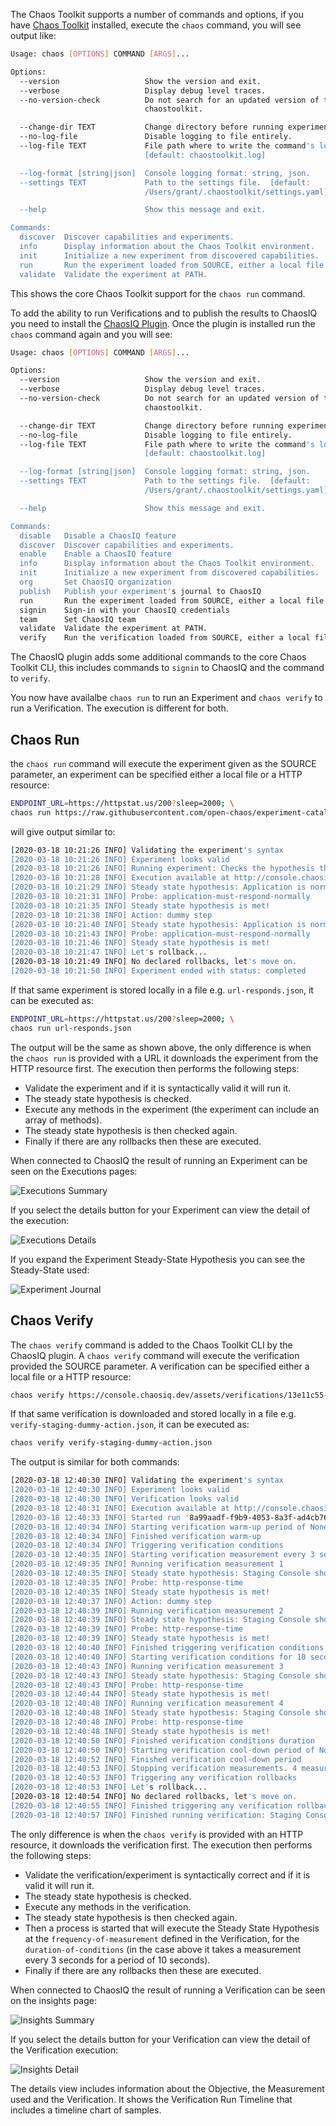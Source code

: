 The Chaos Toolkit supports a number of commands and options, if you have [Chaos Toolkit][InstallCtk] installed, execute the ```chaos``` command, you will see output like:
```bash
Usage: chaos [OPTIONS] COMMAND [ARGS]...

Options:
  --version                   Show the version and exit.
  --verbose                   Display debug level traces.
  --no-version-check          Do not search for an updated version of the
                              chaostoolkit.

  --change-dir TEXT           Change directory before running experiment.
  --no-log-file               Disable logging to file entirely.
  --log-file TEXT             File path where to write the command's log.
                              [default: chaostoolkit.log]

  --log-format [string|json]  Console logging format: string, json.
  --settings TEXT             Path to the settings file.  [default:
                              /Users/grant/.chaostoolkit/settings.yaml]

  --help                      Show this message and exit.

Commands:
  discover  Discover capabilities and experiments.
  info      Display information about the Chaos Toolkit environment.
  init      Initialize a new experiment from discovered capabilities.
  run       Run the experiment loaded from SOURCE, either a local file or a...
  validate  Validate the experiment at PATH.
```

This shows the core Chaos Toolkit support for the ```chaos run``` command.

To add the ability to run Verifications and to publish the results to ChaosIQ you need to install the [ChaosIQ Plugin][InstallChaosIQPlugin]. Once the plugin is installed run the ```chaos``` command again and you will see:

```bash
Usage: chaos [OPTIONS] COMMAND [ARGS]...

Options:
  --version                   Show the version and exit.
  --verbose                   Display debug level traces.
  --no-version-check          Do not search for an updated version of the
                              chaostoolkit.

  --change-dir TEXT           Change directory before running experiment.
  --no-log-file               Disable logging to file entirely.
  --log-file TEXT             File path where to write the command's log.
                              [default: chaostoolkit.log]

  --log-format [string|json]  Console logging format: string, json.
  --settings TEXT             Path to the settings file.  [default:
                              /Users/grant/.chaostoolkit/settings.yaml]

  --help                      Show this message and exit.

Commands:
  disable   Disable a ChaosIQ feature
  discover  Discover capabilities and experiments.
  enable    Enable a ChaosIQ feature
  info      Display information about the Chaos Toolkit environment.
  init      Initialize a new experiment from discovered capabilities.
  org       Set ChaosIQ organization
  publish   Publish your experiment's journal to ChaosIQ
  run       Run the experiment loaded from SOURCE, either a local file or a...
  signin    Sign-in with your ChaosIQ credentials
  team      Set ChaosIQ team
  validate  Validate the experiment at PATH.
  verify    Run the verification loaded from SOURCE, either a local file or...

```

The ChaosIQ plugin adds some additional commands to the core Chaos Toolkit CLI, this includes commands to ```signin``` to ChaosIQ and the command to ```verify```.

You now have availalbe ```chaos run``` to run an Experiment and ```chaos verify``` to run a Verification. The execution is different for both.

## Chaos Run

the ```chaos run``` command will execute the experiment given as the SOURCE parameter, an experiment can be specified either a local file or a  HTTP resource:

```bash
ENDPOINT_URL=https://httpstat.us/200?sleep=2000; \
chaos run https://raw.githubusercontent.com/open-chaos/experiment-catalog/master/local/url-responds/url-responds.json
```
will give output similar to:

```bash
[2020-03-18 10:21:26 INFO] Validating the experiment's syntax
[2020-03-18 10:21:26 INFO] Experiment looks valid
[2020-03-18 10:21:26 INFO] Running experiment: Checks the hypothesis that a URL responds with a 200 status
[2020-03-18 10:21:28 INFO] Execution available at http://console.chaosiq.dev/ChaosIQ/Staging/executions/6f38b6c5-cf44-4dec-a7b5-7ec6ee03352a
[2020-03-18 10:21:29 INFO] Steady state hypothesis: Application is normal
[2020-03-18 10:21:31 INFO] Probe: application-must-respond-normally
[2020-03-18 10:21:35 INFO] Steady state hypothesis is met!
[2020-03-18 10:21:38 INFO] Action: dummy step
[2020-03-18 10:21:40 INFO] Steady state hypothesis: Application is normal
[2020-03-18 10:21:43 INFO] Probe: application-must-respond-normally
[2020-03-18 10:21:46 INFO] Steady state hypothesis is met!
[2020-03-18 10:21:47 INFO] Let's rollback...
[2020-03-18 10:21:49 INFO] No declared rollbacks, let's move on.
[2020-03-18 10:21:50 INFO] Experiment ended with status: completed
```

If that same experiment is stored locally in a file e.g. ```url-responds.json```, it can be executed as:

```bash
ENDPOINT_URL=https://httpstat.us/200?sleep=2000; \
chaos run url-responds.json
```
The output will be the same as shown above, the only difference is when the
```chaos run``` is provided with a URL it downloads the experiment from the
HTTP resource first. The execution then performs the following steps:

* Validate the experiment and if it is syntactically valid it will run it.
* The steady state hypothesis is checked.
* Execute any methods in the experiment (the experiment can include an array of methods).
* The steady state hypothesis is then checked again.
* Finally if there are any rollbacks then these are executed.

When connected to ChaosIQ the result of running an Experiment can be seen on
the Executions pages:

![Executions Summary][ExecutionsSummary]

If you select the details button for your Experiment can view the detail of the
 execution:

![Executions Details][ExecutionsDetail]

If you expand the Experiment Steady-State Hypothesis you can see the
Steady-State used:

![Experiment Journal][ExperimentJournal]


## Chaos Verify

The ```chaos verify``` command is added to the Chaos Toolkit CLI by the
ChaosIQ plugin. A ```chaos verify``` command will execute the verification
provided the SOURCE parameter. A verification can be specified either a local
file or a  HTTP resource:

```bash
chaos verify https://console.chaosiq.dev/assets/verifications/13e11c55-8fd9-4737-b43f-b62ea763cc6f.json
```

If that same verification is downloaded and stored locally in a file e.g. ```verify-staging-dummy-action.json```, it can be executed as:

```bash
chaos verify verify-staging-dummy-action.json
```

The output is similar for both commands:

```bash
[2020-03-18 12:40:30 INFO] Validating the experiment's syntax
[2020-03-18 12:40:30 INFO] Experiment looks valid
[2020-03-18 12:40:30 INFO] Verification looks valid
[2020-03-18 12:40:31 INFO] Execution available at http://console.chaosiq.dev/ChaosIQ/Staging/executions/68158971-8ed1-45fd-815c-a92233c402f9
[2020-03-18 12:40:33 INFO] Started run '8a99aadf-f9b9-4053-8a3f-ad4cb76ed55c' of verification 'Staging Console should respond within 500 milliseconds with a dummy condition applied.'
[2020-03-18 12:40:34 INFO] Starting verification warm-up period of None seconds
[2020-03-18 12:40:34 INFO] Finished verification warm-up
[2020-03-18 12:40:34 INFO] Triggering verification conditions
[2020-03-18 12:40:35 INFO] Starting verification measurement every 3 seconds
[2020-03-18 12:40:35 INFO] Running verification measurement 1
[2020-03-18 12:40:35 INFO] Steady state hypothesis: Staging Console should respond within 500 milliseconds
[2020-03-18 12:40:35 INFO] Probe: http-response-time
[2020-03-18 12:40:35 INFO] Steady state hypothesis is met!
[2020-03-18 12:40:37 INFO] Action: dummy step
[2020-03-18 12:40:39 INFO] Running verification measurement 2
[2020-03-18 12:40:39 INFO] Steady state hypothesis: Staging Console should respond within 500 milliseconds
[2020-03-18 12:40:39 INFO] Probe: http-response-time
[2020-03-18 12:40:39 INFO] Steady state hypothesis is met!
[2020-03-18 12:40:40 INFO] Finished triggering verification conditions
[2020-03-18 12:40:40 INFO] Starting verification conditions for 10 seconds
[2020-03-18 12:40:43 INFO] Running verification measurement 3
[2020-03-18 12:40:43 INFO] Steady state hypothesis: Staging Console should respond within 500 milliseconds
[2020-03-18 12:40:43 INFO] Probe: http-response-time
[2020-03-18 12:40:44 INFO] Steady state hypothesis is met!
[2020-03-18 12:40:48 INFO] Running verification measurement 4
[2020-03-18 12:40:48 INFO] Steady state hypothesis: Staging Console should respond within 500 milliseconds
[2020-03-18 12:40:48 INFO] Probe: http-response-time
[2020-03-18 12:40:48 INFO] Steady state hypothesis is met!
[2020-03-18 12:40:50 INFO] Finished verification conditions duration
[2020-03-18 12:40:50 INFO] Starting verification cool-down period of None seconds
[2020-03-18 12:40:52 INFO] Finished verification cool-down period
[2020-03-18 12:40:53 INFO] Stopping verification measurements. 4 measurements taken
[2020-03-18 12:40:53 INFO] Triggering any verification rollbacks
[2020-03-18 12:40:53 INFO] Let's rollback...
[2020-03-18 12:40:54 INFO] No declared rollbacks, let's move on.
[2020-03-18 12:40:55 INFO] Finished triggering any verification rollbacks
[2020-03-18 12:40:57 INFO] Finished running verification: Staging Console should respond within 500 milliseconds with a dummy condition applied.
```

 The only difference is when the ```chaos verify``` is provided with an HTTP resource, it downloads the verification first. The execution then performs the following steps:

* Validate the verification/experiment is syntactically correct and if it is valid it will run it.
* The steady state hypothesis is checked.
* Execute any methods in the verification.
* The steady state hypothesis is then checked again.
* Then a process is started that will execute the Steady State Hypothesis at the ```frequency-of-measurement``` defined in the Verification, for the ```duration-of-conditions``` (in the case above it takes a measurement every 3 seconds for a period of 10 seconds).
* Finally if there are any rollbacks then these are executed.

When connected to ChaosIQ the result of running a Verification can be seen on the insights page:

![Insights Summary][InsightsSummary]

If you select the details button for your Verification can view the detail of the Verification execution:

![Insights Detail][InsightsDetail]

The details view includes information about the Objective, the Measurement used and the Verification. It shows the Verification Run Timeline that includes a timeline chart of samples.

[InstallCtk]: /gettingstarted/prerequisites/#creating-a-new-chaos-toolkit-cli-installation-using-pip
[InstallChaosIQPlugin]: /gettingstarted/prerequisites/#add-the-chaosiq-plugin-to-your-chaos-toolkit
[ExecutionsSummary]: ./images/executions-summary.png
[ExecutionsDetail]: ./images/executions-detail.png
[ExperimentJournal]: ./images/experiment-journal.png
[InsightsSummary]: ./images/insights-summary.png
[InsightsDetail]: ./images/insights-detail.png
